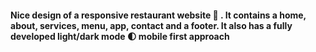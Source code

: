 
#### Nice design of a responsive restaurant website 🥗 . It contains a home, about, services, menu, app, contact and a footer. It also has a fully developed light/dark mode 🌓 mobile first approach
